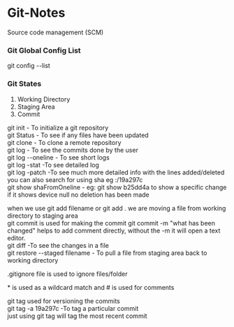 # Git-Notes

Source code management (SCM)

### Git Global Config List

git config --list

### Git States

1. Working Directory
2. Staging Area
3. Commit

git init - To initialize a git repository <br />
git Status - To see if any files have been updated <br />
git clone - To clone a remote repository<br />
git log - To see the commits done by the user<br />
git log --oneline - To see short logs<br />
git log -stat -To see detailed log<br />
git log -patch -To see much more detailed info with the lines added/deleted you can also search for using sha eg :/19a297c <br />
git show shaFromOneline - eg: git show b25dd4a to show a specific change if it shows device null no deletion has been made<br />

when we use git add filename or git add . we are moving a file from working directory to staging area
<br />
git commit is used for making the commit
git commit -m "what has been changed" helps to add comment directly, without the -m it will open a text editor. <br />
git diff -To see the changes in a file <br />
git restore --staged filename - To pull a file from staging area back to working directory

.gitignore file is used to ignore files/folder

\* is used as a wildcard match and # is used for comments


git tag used for versioning the commits <br>
git tag -a 19a297c -To tag a particular commit <br>
just using git tag will tag the most recent commit <br>
